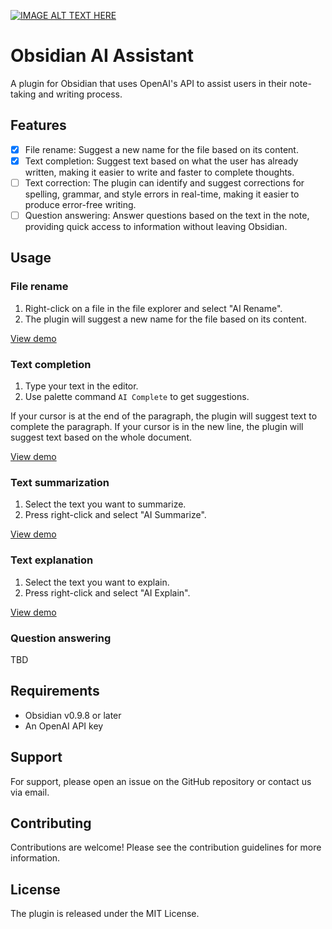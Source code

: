 [![IMAGE ALT TEXT HERE](https://img.youtube.com/vi/0cWN_JhoZm4/0.jpg)](https://www.youtube.com/watch?v=0cWN_JhoZm4)

# Obsidian AI Assistant

A plugin for Obsidian that uses OpenAI's API to assist users in their note-taking and writing process.

## Features

-   [x] File rename: Suggest a new name for the file based on its content.
-   [x] Text completion: Suggest text based on what the user has already written, making it easier to write and faster to complete thoughts.
-   [ ] Text correction: The plugin can identify and suggest corrections for spelling, grammar, and style errors in real-time, making it easier to produce error-free writing.
-   [ ] Question answering: Answer questions based on the text in the note, providing quick access to information without leaving Obsidian.

## Usage

### File rename

1. Right-click on a file in the file explorer and select "AI Rename".
2. The plugin will suggest a new name for the file based on its content.

[View demo](https://www.youtube.com/watch?v=0cWN_JhoZm4)

### Text completion

1. Type your text in the editor.
2. Use palette command `AI Complete` to get suggestions.

If your cursor is at the end of the paragraph, the plugin will suggest text to complete the paragraph. If your cursor is in the new line, the plugin will suggest text based on the whole document.

[View demo](https://youtu.be/E0b9k6GlyL4)


### Text summarization

1. Select the text you want to summarize.
2. Press right-click and select "AI Summarize".

[View demo](https://www.youtube.com/watch?v=qU3DSY7eXA8)

### Text explanation

1. Select the text you want to explain.
2. Press right-click and select "AI Explain".

[View demo](https://www.youtube.com/watch?v=qU3DSY7eXA8)

### Question answering

TBD

## Requirements

-   Obsidian v0.9.8 or later
-   An OpenAI API key

## Support

For support, please open an issue on the GitHub repository or contact us via email.

## Contributing

Contributions are welcome! Please see the contribution guidelines for more information.

## License

The plugin is released under the MIT License.

